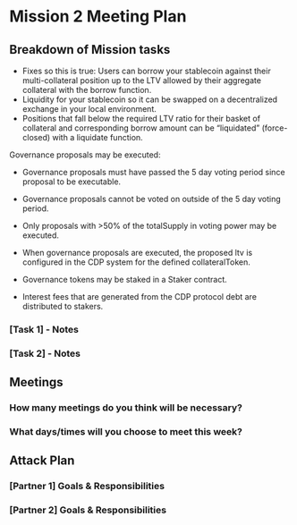 # Mission 2 Meeting Plan

## Breakdown of Mission tasks

- Fixes so this is true: Users can borrow your stablecoin against their multi-collateral position up to the LTV allowed by their aggregate collateral with the borrow function.
- Liquidity for your stablecoin so it can be swapped on a decentralized exchange in your local environment.
- Positions that fall below the required LTV ratio for their basket of collateral and corresponding borrow amount can be “liquidated” (force-closed) with a liquidate function.

Governance proposals may be executed:
- Governance proposals must have passed the 5 day voting period since proposal to be executable.
- Governance proposals cannot be voted on outside of the 5 day voting period.
- Only proposals with >50% of the totalSupply in voting power may be executed.
- When governance proposals are executed, the proposed ltv is configured in the CDP system for the defined collateralToken.

- Governance tokens may be staked in a Staker contract.
- Interest fees that are generated from the CDP protocol debt are distributed to stakers.
### [Task 1] - Notes

### [Task 2] - Notes

## Meetings

### How many meetings do you think will be necessary?

### What days/times will you choose to meet this week?

## Attack Plan

### [Partner 1] Goals & Responsibilities

### [Partner 2] Goals & Responsibilities